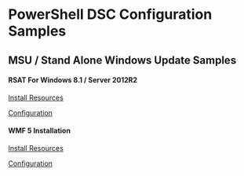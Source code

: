 PowerShell DSC Configuration Samples
====================================

MSU / Stand Alone Windows Update Samples
----------------------------------------

#### RSAT For Windows 8.1 / Server 2012R2
[Install Resources](RSAT8_1/SetupPrerequisites.ps1)

[Configuration](RSAT8_1/Rsat8_1Install.ps1)
#### WMF 5 Installation
[Install Resources](WMF5_Install/SetupPrerequisites.ps1)

[Configuration](WMF5_Install/WMF5Install.ps1)
